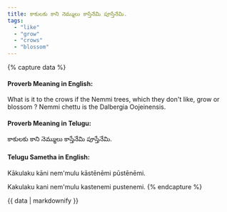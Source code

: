 ```yaml
---
title: కాకులకు కాని నెమ్ములు కాస్తేనేమి పూస్తేనేమి.
tags:
  - "like"
  - "grow"
  - "crows"
  - "blossom"
---
```


{% capture data %}
#### Proverb Meaning in English:
What is it to the crows if the Nemmi trees, which they don't like, grow or blossom ?
Nemmi chettu is the Dalbergia Oojeinensis.

#### Proverb Meaning in Telugu:
కాకులకు కాని నెమ్ములు కాస్తేనేమి పూస్తేనేమి.

#### Telugu Sametha in English:
Kākulaku kāni nem'mulu kāstēnēmi pūstēnēmi.

Kakulaku kani nem'mulu kastenemi pustenemi.
{% endcapture %}

{{ data | markdownify }}

